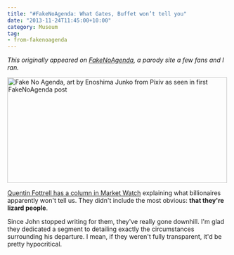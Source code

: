 ```yaml
---
title: "#FakeNoAgenda: What Gates, Buffet won’t tell you"
date: "2013-11-24T11:45:00+10:00"
category: Museum
tag:
- from-fakenoagenda
---
```

<p style="font-style:italic;">This originally appeared on <a href="https://rubenerd.com/tag/from-fakenoagenda/">FakeNoAgenda</a>, a parody site a few fans and I ran.</p>

<p><img src="https://rubenerd.com/files/2013/fakenoagenda.jpg" srcset="https://rubenerd.com/files/2013/fakenoagenda.jpg 1x, https://rubenerd.com/files/2013/fakenoagenda@2x.jpg 2x" alt="Fake No Agenda, art by Enoshima Junko from Pixiv as seen in first FakeNoAgenda post" style="width:500px; height:240px" /></p>

[Quentin Fottrell has a column in Market Watch](http://www.marketwatch.com/story/10-things-billionaires-wont-tell-you-2013-11-15?link=sfmw_sm) explaining what billionaires apparently won't tell us. They didn't include the most obvious: **that they're lizard people**.

Since John stopped writing for them, they've really gone downhill. I'm glad they dedicated a segment to detailing exactly the circumstances surrounding his departure. I mean, if they weren't fully transparent, it'd be pretty hypocritical.

